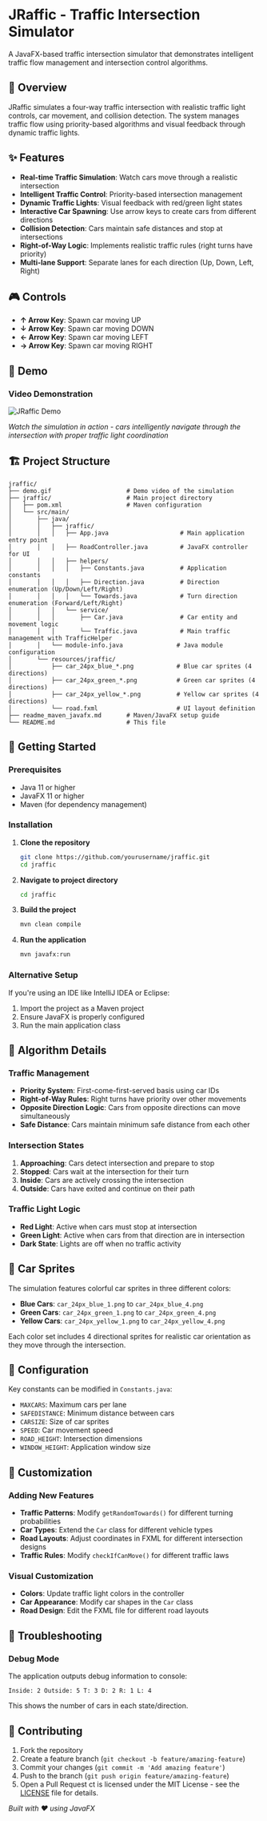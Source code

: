 # JRaffic - Traffic Intersection Simulator

A JavaFX-based traffic intersection simulator that demonstrates intelligent traffic flow management and intersection control algorithms.

## 🚦 Overview

JRaffic simulates a four-way traffic intersection with realistic traffic light controls, car movement, and collision detection. The system manages traffic flow using priority-based algorithms and visual feedback through dynamic traffic lights.

## ✨ Features

- **Real-time Traffic Simulation**: Watch cars move through a realistic intersection
- **Intelligent Traffic Control**: Priority-based intersection management
- **Dynamic Traffic Lights**: Visual feedback with red/green light states
- **Interactive Car Spawning**: Use arrow keys to create cars from different directions
- **Collision Detection**: Cars maintain safe distances and stop at intersections
- **Right-of-Way Logic**: Implements realistic traffic rules (right turns have priority)
- **Multi-lane Support**: Separate lanes for each direction (Up, Down, Left, Right)

## 🎮 Controls

- **↑ Arrow Key**: Spawn car moving UP
- **↓ Arrow Key**: Spawn car moving DOWN
- **← Arrow Key**: Spawn car moving LEFT
- **→ Arrow Key**: Spawn car moving RIGHT

## 🎯 Demo

### Video Demonstration
![JRaffic Demo](demo.gif)

*Watch the simulation in action - cars intelligently navigate through the intersection with proper traffic light coordination*

## 🏗️ Project Structure

```
jraffic/
├── demo.gif                     # Demo video of the simulation
├── jraffic/                     # Main project directory
│   ├── pom.xml                  # Maven configuration
│   └── src/main/
│       ├── java/
│       │   ├── jraffic/
│       │   │   ├── App.java                    # Main application entry point
│       │   │   ├── RoadController.java         # JavaFX controller for UI
│       │   │   ├── helpers/
│       │   │   │   ├── Constants.java          # Application constants
│       │   │   │   ├── Direction.java          # Direction enumeration (Up/Down/Left/Right)
│       │   │   │   └── Towards.java            # Turn direction enumeration (Forward/Left/Right)
│       │   │   └── service/
│       │   │       ├── Car.java                # Car entity and movement logic
│       │   │       └── Traffic.java            # Main traffic management with TrafficHelper
│       │   └── module-info.java               # Java module configuration
│       └── resources/jraffic/
│           ├── car_24px_blue_*.png            # Blue car sprites (4 directions)
│           ├── car_24px_green_*.png           # Green car sprites (4 directions)
│           ├── car_24px_yellow_*.png          # Yellow car sprites (4 directions)
│           └── road.fxml                      # UI layout definition
├── readme_maven_javafx.md       # Maven/JavaFX setup guide
└── README.md                    # This file
```

## 🚀 Getting Started

### Prerequisites

- Java 11 or higher
- JavaFX 11 or higher
- Maven (for dependency management)

### Installation

1. **Clone the repository**
   ```bash
   git clone https://github.com/yourusername/jraffic.git
   cd jraffic
   ```

2. **Navigate to project directory**
   ```bash
   cd jraffic
   ```

3. **Build the project**
   ```bash
   mvn clean compile
   ```

4. **Run the application**
   ```bash
   mvn javafx:run
   ```

### Alternative Setup

If you're using an IDE like IntelliJ IDEA or Eclipse:

1. Import the project as a Maven project
2. Ensure JavaFX is properly configured
3. Run the main application class

## 🧠 Algorithm Details

### Traffic Management
- **Priority System**: First-come-first-served basis using car IDs
- **Right-of-Way Rules**: Right turns have priority over other movements
- **Opposite Direction Logic**: Cars from opposite directions can move simultaneously
- **Safe Distance**: Cars maintain minimum safe distance from each other

### Intersection States
1. **Approaching**: Cars detect intersection and prepare to stop
2. **Stopped**: Cars wait at the intersection for their turn
3. **Inside**: Cars are actively crossing the intersection
4. **Outside**: Cars have exited and continue on their path

### Traffic Light Logic
- **Red Light**: Active when cars must stop at intersection
- **Green Light**: Active when cars from that direction are in intersection
- **Dark State**: Lights are off when no traffic activity

## 🎨 Car Sprites

The simulation features colorful car sprites in three different colors:
- **Blue Cars**: `car_24px_blue_1.png` to `car_24px_blue_4.png`
- **Green Cars**: `car_24px_green_1.png` to `car_24px_green_4.png` 
- **Yellow Cars**: `car_24px_yellow_1.png` to `car_24px_yellow_4.png`

Each color set includes 4 directional sprites for realistic car orientation as they move through the intersection.

## 🔧 Configuration

Key constants can be modified in `Constants.java`:

- `MAXCARS`: Maximum cars per lane
- `SAFEDISTANCE`: Minimum distance between cars
- `CARSIZE`: Size of car sprites
- `SPEED`: Car movement speed
- `ROAD_HEIGHT`: Intersection dimensions
- `WINDOW_HEIGHT`: Application window size

## 🎨 Customization

### Adding New Features
- **Traffic Patterns**: Modify `getRandomTowards()` for different turning probabilities
- **Car Types**: Extend the `Car` class for different vehicle types
- **Road Layouts**: Adjust coordinates in FXML for different intersection designs
- **Traffic Rules**: Modify `checkIfCanMove()` for different traffic laws

### Visual Customization
- **Colors**: Update traffic light colors in the controller
- **Car Appearance**: Modify car shapes in the `Car` class
- **Road Design**: Edit the FXML file for different road layouts

## 🐛 Troubleshooting

### Debug Mode
The application outputs debug information to console:
```
Inside: 2 Outside: 5 T: 3 D: 2 R: 1 L: 4
```
This shows the number of cars in each state/direction.

## 🤝 Contributing

1. Fork the repository
2. Create a feature branch (`git checkout -b feature/amazing-feature`)
3. Commit your changes (`git commit -m 'Add amazing feature'`)
4. Push to the branch (`git push origin feature/amazing-feature`)
5. Open a Pull Request
ct is licensed under the MIT License - see the [LICENSE](LICENSE) file for details.




*Built with ❤️ using JavaFX*